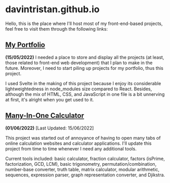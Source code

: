 # davintristan.github.io
Hello, this is the place where I'll host most of my front-end-based projects, feel free to visit them through the following links:

## [My Portfolio](https://davintristanieson.github.io/dist/portfolio)
**(15/05/2022)**
I needed a place to store and display all the projects (at least, those related to front-end web development) that I plan to make in the future. Moreover,  I need to start piling up projects for my portfolio, thus this project.

I used Svelte in the making of this project because I enjoy its considerable lightweightedness in node_modules size compared to React. Besides, although the mix of HTML, CSS, and JavaScript in one file is a bit unnerving at first, it's alright when you get used to it.

## [Many-In-One Calculator](https://davintristanieson.github.io/dist/many-in-one-calculator/)
**(01/06/2022)**
[Last Updated: 15/06/2022]

This project was started out of annoyance of having to open many tabs of online calculation websites and calculator applications. I'll update this project from time to time whenever I need any additional tools.

Current tools included: basic calculator, fraction calculator, factors (isPrime, factorization, GCD, LCM), basic trigonometry, permutation/combination, number-base converter, truth table, matrix calculator, modular arithmetic, sequences, expression parser, graph representation converter, and Djikstra.